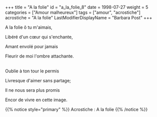 +++
title = "A la folie"
id = "a_la_folie_8"
date = 1998-07-27
weight = 5
categories = ["Amour malheureux"]
tags = ["amour", "acrostiche"]
acrostiche = "A la folie"
LastModifierDisplayName = "Barbara Post"
+++

A la folie ô tu m'aimais,

Libéré d'un cœur qui s'enchante,

Amant envolé pour jamais

Fleurir de moi l'ombre attachante.

 \
Oublie à ton tour le permis

Livresque d'aimer sans partage;

Il ne nous sera plus promis

Encor de vivre en cette image.

{{% notice style="primary" %}}
Acrostiche : A la folie
{{% /notice %}}
